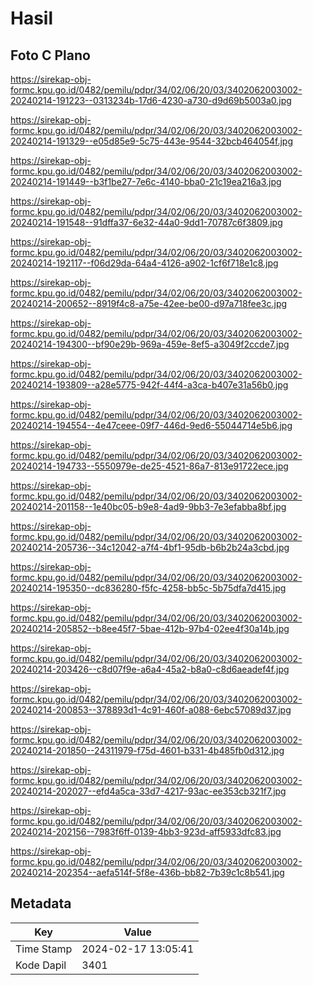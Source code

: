 # Hasil

## Foto C Plano

https://sirekap-obj-formc.kpu.go.id/0482/pemilu/pdpr/34/02/06/20/03/3402062003002-20240214-191223--0313234b-17d6-4230-a730-d9d69b5003a0.jpg

https://sirekap-obj-formc.kpu.go.id/0482/pemilu/pdpr/34/02/06/20/03/3402062003002-20240214-191329--e05d85e9-5c75-443e-9544-32bcb464054f.jpg

https://sirekap-obj-formc.kpu.go.id/0482/pemilu/pdpr/34/02/06/20/03/3402062003002-20240214-191449--b3f1be27-7e6c-4140-bba0-21c19ea216a3.jpg

https://sirekap-obj-formc.kpu.go.id/0482/pemilu/pdpr/34/02/06/20/03/3402062003002-20240214-191548--91dffa37-6e32-44a0-9dd1-70787c6f3809.jpg

https://sirekap-obj-formc.kpu.go.id/0482/pemilu/pdpr/34/02/06/20/03/3402062003002-20240214-192117--f06d29da-64a4-4126-a902-1cf6f718e1c8.jpg

https://sirekap-obj-formc.kpu.go.id/0482/pemilu/pdpr/34/02/06/20/03/3402062003002-20240214-200652--8919f4c8-a75e-42ee-be00-d97a718fee3c.jpg

https://sirekap-obj-formc.kpu.go.id/0482/pemilu/pdpr/34/02/06/20/03/3402062003002-20240214-194300--bf90e29b-969a-459e-8ef5-a3049f2ccde7.jpg

https://sirekap-obj-formc.kpu.go.id/0482/pemilu/pdpr/34/02/06/20/03/3402062003002-20240214-193809--a28e5775-942f-44f4-a3ca-b407e31a56b0.jpg

https://sirekap-obj-formc.kpu.go.id/0482/pemilu/pdpr/34/02/06/20/03/3402062003002-20240214-194554--4e47ceee-09f7-446d-9ed6-55044714e5b6.jpg

https://sirekap-obj-formc.kpu.go.id/0482/pemilu/pdpr/34/02/06/20/03/3402062003002-20240214-194733--5550979e-de25-4521-86a7-813e91722ece.jpg

https://sirekap-obj-formc.kpu.go.id/0482/pemilu/pdpr/34/02/06/20/03/3402062003002-20240214-201158--1e40bc05-b9e8-4ad9-9bb3-7e3efabba8bf.jpg

https://sirekap-obj-formc.kpu.go.id/0482/pemilu/pdpr/34/02/06/20/03/3402062003002-20240214-205736--34c12042-a7f4-4bf1-95db-b6b2b24a3cbd.jpg

https://sirekap-obj-formc.kpu.go.id/0482/pemilu/pdpr/34/02/06/20/03/3402062003002-20240214-195350--dc836280-f5fc-4258-bb5c-5b75dfa7d415.jpg

https://sirekap-obj-formc.kpu.go.id/0482/pemilu/pdpr/34/02/06/20/03/3402062003002-20240214-205852--b8ee45f7-5bae-412b-97b4-02ee4f30a14b.jpg

https://sirekap-obj-formc.kpu.go.id/0482/pemilu/pdpr/34/02/06/20/03/3402062003002-20240214-203426--c8d07f9e-a6a4-45a2-b8a0-c8d6aeadef4f.jpg

https://sirekap-obj-formc.kpu.go.id/0482/pemilu/pdpr/34/02/06/20/03/3402062003002-20240214-200853--378893d1-4c91-460f-a088-6ebc57089d37.jpg

https://sirekap-obj-formc.kpu.go.id/0482/pemilu/pdpr/34/02/06/20/03/3402062003002-20240214-201850--24311979-f75d-4601-b331-4b485fb0d312.jpg

https://sirekap-obj-formc.kpu.go.id/0482/pemilu/pdpr/34/02/06/20/03/3402062003002-20240214-202027--efd4a5ca-33d7-4217-93ac-ee353cb321f7.jpg

https://sirekap-obj-formc.kpu.go.id/0482/pemilu/pdpr/34/02/06/20/03/3402062003002-20240214-202156--7983f6ff-0139-4bb3-923d-aff5933dfc83.jpg

https://sirekap-obj-formc.kpu.go.id/0482/pemilu/pdpr/34/02/06/20/03/3402062003002-20240214-202354--aefa514f-5f8e-436b-bb82-7b39c1c8b541.jpg


## Metadata

| Key        | Value               |
| ---------- | ------------------- |
| Time Stamp | 2024-02-17 13:05:41 |
| Kode Dapil | 3401                |




